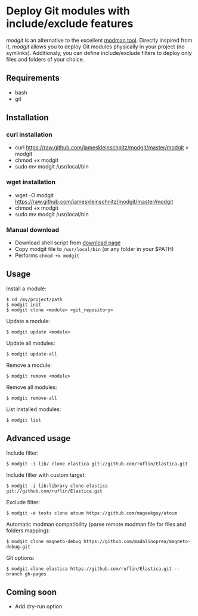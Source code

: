 # Deploy Git modules with include/exclude features

*modgit* is an alternative to the excellent [modman tool](http://code.google.com/p/module-manager/). Directly inspired from it, *modgit* allows you to deploy Git modules physically in your project (no symlinks). Additionaly, you can define include/exclude filters to deploy only files and folders of your choice.

## Requirements

* bash
* git

## Installation

### curl installation
* curl https://raw.github.com/jameskleinschnitz/modgit/master/modgit > modgit
* chmod +x modgit
* sudo mv modgit /usr/local/bin

### wget installation
* wget -O modgit https://raw.github.com/jameskleinschnitz/modgit/master/modgit
* chmod +x modgit
* sudo mv modgit /usr/local/bin

### Manual download
* Download shell script from [download page](https://github.com/jreinke/modgit/downloads)
* Copy modgit file to `/usr/local/bin` (or any folder in your $PATH)
* Performs `chmod +x modgit`

## Usage

Install a module:

    $ cd /my/project/path
    $ modgit init
    $ modgit clone <module> <git_repository>

Update a module:

    $ modgit update <module>

Update all modules:

    $ modgit update-all

Remove a module:

    $ modgit remove <module>

Remove all modules:

    $ modgit remove-all

List installed modules:

    $ modgit list

## Advanced usage

Include filter:

    $ modgit -i lib/ clone elastica git://github.com/ruflin/Elastica.git

Include filter with custom target:

    $ modgit -i lib:library clone elastica git://github.com/ruflin/Elastica.git

Exclude filter:

    $ modgit -e tests clone atoum https://github.com/mageekguy/atoum

Automatic modman compatibility (parse remote modman file for files and folders mapping):

    $ modgit clone magneto-debug https://github.com/madalinoprea/magneto-debug.git

Git options:

    $ modgit clone elastica https://github.com/ruflin/Elastica.git --branch gh-pages

## Coming soon

* Add dry-run option
